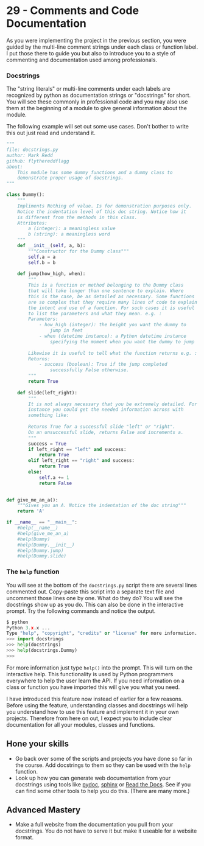 
# 29 - Comments and Code Documentation

As you were implementing the project in the previous section, you were guided by the multi-line comment strings under each class or function label. I put those there to guide you but also to introduce you to a style of commenting and documentation used among professionals. 

### Docstrings

The "string literals" or multi-line comments under each labels are recognized by python as documentation strings or "docstrings" for short. You will see these commonly in professional code and you may also use them at the beginning of a module to give general information about the module.

The following example will set out some use cases. Don't bother to write this out just read and understand it.

```python
"""
file: docstrings.py
author: Mark Redd
github: flythereddflagg
about:
    This module has some dummy functions and a dummy class to 
    demonstrate proper usage of docstrings.
"""

class Dummy():
    """
    Impliments Nothing of value. Is for demonstration purposes only.
    Notice the indentation level of this doc string. Notice how it
    is different from the methods in this class.
    Attributes:
        a (integer): a meaningless value
        b (string): a meaningless word
    """
    def __init__(self, a, b):
        """Constructor for the Dummy class"""
        self.a = a
        self.b = b
    
    def jump(how_high, when):
        """
        This is a function or method belonging to the Dummy class
        that will take longer than one sentence to explain. Where
        this is the case, be as detailed as necessary. Some functions
        are so complex that they require many lines of code to explain
        the intent and use of a function. For such cases it is useful
        to list the parameters and what they mean. e.g. :
        Parameters:
            - how_high (integer): the height you want the dummy to 
                jump in feet
            - when (datetime instance): a Python datetime instance 
                specifying the moment when you want the dummy to jump
        
        Likewise it is useful to tell what the function returns e.g. :
        Returns:
            - success (boolean): True if the jump completed 
                successfully False otherwise.
        """
        return True
    
    def slide(left_right):
        """
        It is not always necessary that you be extremely detailed. For 
        instance you could get the needed information across with 
        something like:
        
        Returns True for a successful slide "left" or "right".
        On an unsuccessful slide, returns False and increments a.
        """
        success = True
        if left_right == "left" and success:
            return True
        elif left_right == "right" and success:
            return True
        else:
            self.a += 1
            return False
        

def give_me_an_a():
    """Gives you an A. Notice the indentation of the doc string"""
    return 'A'

if __name__ == "__main__":
    #help(__name__)
	#help(give_me_an_a)
    #help(Dummy)
    #help(Dummy.__init__)
    #help(Dummy.jump)
    #help(Dummy.slide)
```

### The `help` function

You will see at the bottom of the `docstrings.py` script there are several lines commented out. Copy-paste this script into a separate text file and uncomment those lines one by one. What do they do? You will see the docstrings show up as you do. This can also be done in the interactive prompt. Try the following commands and notice the output.

```python
$ python
Python 3.x.x ...
Type "help", "copyright", "credits" or "license" for more information.
>>> import docstrings
>>> help(docstrings)
>>> help(docstrings.Dummy)
>>>
```

For more information just type `help()` into the prompt. This will turn on the interactive help. This functionality is used by Python programmers everywhere to help the user learn the API. If you need information on a class or function you have imported this will give you what you need.

I have introduced this feature now instead of earlier for a few reasons. Before using the feature, understanding classes and docstrings will help you understand how to use this feature and implement it in your own projects. Therefore from here on out, I expect you to include clear documentation for all your modules, classes and functions.

## Hone your skills

- Go back over some of the scripts and projects you have done so far in the course. Add docstrings to them so they can be used with the `help` function.
- Look up how you can generate web documentation from your docstrings using tools like [pydoc](https://docs.python.org/3.7/library/pydoc.html), [sphinx](http://www.sphinx-doc.org/en/master/) or [Read the Docs](https://readthedocs.org/). See if you can find some other tools to help you do this. (There are many more.)

## Advanced Mastery

- Make a full website from the documentation you pull from your docstrings. You do not have to serve it but make it useable for a website format.


